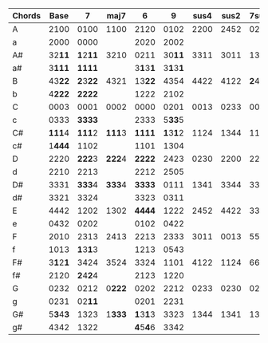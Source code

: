 | Chords | Base         | 7            | maj7     | 6            | 9            | sus4 | sus2 | 7sus4        | aug  | dim  | add9 |
|--------|--------------|--------------|----------|--------------|--------------|------|------|--------------|------|------|------|
| A      | 2100         | 0100         | 1100     | 2120         | 0102         | 2200 | 2452 | 0200         | 2114 | 2323 | 2102 |
| a      | 2000         | 0000         |          | 2020         | 2002         |      |      |              |      |      |      |
| A#     | 32**11**     | **1**2**11** | 3210     | 0211         | 30**11**     | 3311 | 3011 | 1311         | 3221 | 3101 | 3213 |
| a#     | 3**111**     | **1111**     |          | 3**1**3**1** | 3**1**3**1** |      |      |              |      |      |      |
| B      | 43**22**     | **2**3**22** | 4321     | 13**22**     | 4354         | 4422 | 4122 | **2**4**22** | 4332 | 4212 | 4324 |
| b      | 4**222**     | **2222**     |          | 1222         | 2102         |      |      |              |      |      |      |
| C      | 0003         | 0001         | 0002     | 0000         | 0201         | 0013 | 0233 | 0011         | 1003 | 0323 | 0433 |
| c      | 0333         | **3333**     |          | 2333         | 5**33**5     |      |      |              |      |      |      |
| C#     | **111**4     | **111**2     | **111**3 | **1111**     | **1**3**1**2 | 1124 | 1344 | 1122         | 2110 | 0104 | 1314 |
| c#     | 1**444**     | 1102         |          | 1101         | 1304         |      |      |              |      |      |      |
| D      | 2220         | **222**3     | **222**4 | **2222**     | 2423         | 0230 | 2200 | 2233         | 3221 | 1210 | 2425 |
| d      | 2210         | 2213         |          | 2212         | 2505         |      |      |              |      |      |      |
| D#     | 3331         | **333**4     | **333**4 | **3333**     | 0111         | 1341 | 3344 | 3344         | 0332 | 2320 | 0311 |
| d#     | 3321         | 3324         |          | 3323         | 0311         |      |      |              |      |      |      |
| E      | 4442         | 1202         | 1302     | **4444**     | 1222         | 2452 | 4422 | 3355         | 1003 | 0101 | 1422 |
| e      | 0432         | 0202         |          | 0102         | 0422         |      |      |              |      |      |      |
| F      | 2010         | 2313         | 2413     | 2213         | 2333         | 3011 | 0013 | 5566         | 2110 | 1212 | 0010 |
| f      | 1013         | **1**3**1**3 |          | 1213         | 0543         |      |      |              |      |      |      |
| F#     | 3**1**2**1** | 3424         | 3524     | 3324         | 1101         | 4122 | 1124 | 6677         | 3221 | 2323 | 1121 |
| f#     | 2120         | **2**4**2**4 |          | 2123         | 1220         |      |      |              |      |      |      |
| G      | 0232         | 0212         | 0**222** | 0202         | 2212         | 0233 | 0230 | 0213         | 0332 | 0131 | 0252 |
| g      | 0231         | 02**11**     |          | 0201         | 2231         |      |      |              |      |      |      |
| G#     | 5**3**4**3** | 1323         | 1**333** | **1**3**1**3 | 3323         | 1344 | 1341 | 1324         | 1003 | 1212 | 3343 |
| g#     | 4342         | 1322         |          | **4**5**4**6 | 3342         |      |      |              |      |      | x    |
